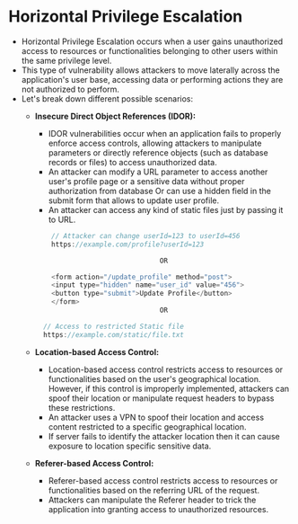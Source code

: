 # Horizontal Privilege Escalation

* Horizontal Privilege Escalation occurs when a user gains unauthorized access to resources or functionalities belonging to other users within the same privilege level.
* This type of vulnerability allows attackers to move laterally across the application's user base, accessing data or performing actions they are not authorized to perform.
* Let's break down different possible scenarios:
  * **Insecure Direct Object References (IDOR):**
    * IDOR vulnerabilities occur when an application fails to properly enforce access controls, allowing attackers to manipulate parameters or directly reference objects (such as database records or files) to access unauthorized data.
    * An attacker can modify a URL parameter to access another user's profile page or a sensitive data without proper authorization from database Or can use a hidden field in the submit form that allows to update user profile.
    * An attacker can access any kind of static files just by passing it to URL.

    ```js
        // Attacker can change userId=123 to userId=456
        https://example.com/profile?userId=123   
    
                                   OR
    
        <form action="/update_profile" method="post">
        <input type="hidden" name="user_id" value="456">
        <button type="submit">Update Profile</button>
        </form>
                                   OR    
    
      // Access to restricted Static file
      https://example.com/static/file.txt
    ```

  * **Location-based Access Control:**
    * Location-based access control restricts access to resources or functionalities based on the user's geographical location. However, if this control is improperly implemented, attackers can spoof their location or manipulate request headers to bypass these restrictions.
    * An attacker uses a VPN to spoof their location and access content restricted to a specific geographical location.
    * If server fails to identify the attacker location then it can cause exposure to location specific sensitive data.
  * **Referer-based Access Control:**
    * Referer-based access control restricts access to resources or functionalities based on the referring URL of the request.
    * Attackers can manipulate the Referer header to trick the application into granting access to unauthorized resources.
